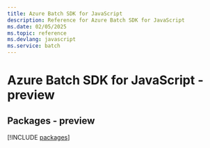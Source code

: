 ```yaml
---
title: Azure Batch SDK for JavaScript
description: Reference for Azure Batch SDK for JavaScript
ms.date: 02/05/2025
ms.topic: reference
ms.devlang: javascript
ms.service: batch
---
```

# Azure Batch SDK for JavaScript - preview
## Packages - preview
[!INCLUDE [packages](batch-index.md)]